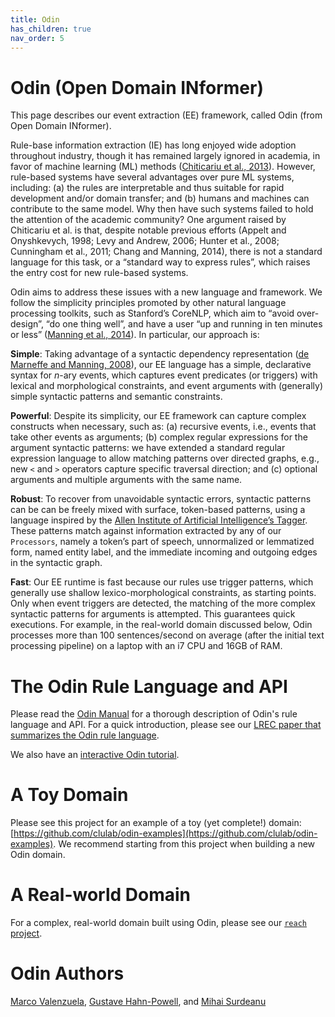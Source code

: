```yaml
---
title: Odin
has_children: true
nav_order: 5
---
```


# Odin (Open Domain INformer)

This page describes our event extraction (EE) framework, called Odin (from Open Domain INformer). 

Rule-base information extraction (IE) has long enjoyed wide adoption throughout industry, though it has remained largely ignored in academia, in favor of machine learning (ML) methods ([Chiticariu et al., 2013](http://www.aclweb.org/anthology/D13-1079)). However, rule-based systems have several advantages over pure ML systems, including: (a) the rules are interpretable and thus suitable for rapid development and/or domain transfer; and (b) humans and machines can contribute to the same model. Why then have such systems failed to hold the attention of the academic community? One argument raised by Chiticariu et al. is that, despite notable previous efforts (Appelt and Onyshkevych, 1998; Levy and Andrew, 2006; Hunter et al., 2008; Cunningham et al., 2011; Chang and Manning, 2014), there is not a standard language for this task, or a “standard way to express rules”, which raises the entry cost for new rule-based systems.

Odin aims to address these issues with a new language and framework. We follow the simplicity principles promoted by other natural language processing toolkits, such as Stanford’s CoreNLP, which aim to “avoid over-design”, “do one thing well”, and have a user “up and running in ten minutes or less” ([Manning et al., 2014](http://nlp.stanford.edu/pubs/StanfordCoreNlp2014.pdf)). In particular, our approach is:

**Simple**: Taking advantage of a syntactic dependency representation ([de Marneffe and Manning, 2008](http://nlp.stanford.edu/pubs/dependencies-coling08.pdf)), our EE language has a simple, declarative syntax for _n_-ary events, which captures event predicates (or triggers) with lexical and morphological constraints, and event arguments with (generally) simple syntactic patterns and semantic constraints.

**Powerful**: Despite its simplicity, our EE framework can capture complex constructs when necessary, such as: (a) recursive events, i.e., events that take other events as arguments; (b) complex regular expressions for the argument syntactic patterns: we have extended a standard regular expression language to allow matching patterns over directed graphs, e.g., new `<` and `>` operators capture specific traversal direction; and (c) optional arguments and multiple arguments with the same name.

**Robust**: To recover from unavoidable syntactic errors, syntactic patterns can be can be freely mixed with surface, token-based patterns, using a language inspired by the [Allen Institute of Artificial Intelligence’s Tagger](https://github.com/allenai/taggers). These patterns match against information extracted by any of our `Processors`, namely a token’s part of speech, unnormalized or lemmatized form, named entity label, and the immediate incoming and outgoing edges in the syntactic graph. 

**Fast**: Our EE runtime is fast because our rules use trigger patterns, which generally use shallow lexico-morphological constraints, as starting points. Only when event triggers are detected, the matching of the more complex syntactic patterns for arguments is attempted. This guarantees quick executions. For example, in the real-world domain discussed below, Odin processes more than 100 sentences/second on average (after the initial text processing pipeline) on a laptop with an i7 CPU and 16GB of RAM.

# The Odin Rule Language and API

Please read the [Odin Manual](http://arxiv.org/abs/1509.07513) for a thorough description of Odin's rule language and API. For a quick introduction, please see our [LREC paper that summarizes the Odin rule language](http://surdeanu.info/mihai/papers/lrec2016-odin.pdf).

We also have an [interactive Odin tutorial](https://github.com/clu-ling/odin-tutorial).

# A Toy Domain

Please see this project for an example of a toy (yet complete!) domain:
 [https://github.com/clulab/odin-examples](https://github.com/clulab/odin-examples). We recommend starting from this project when building a new Odin domain.

# A Real-world Domain

For a complex, real-world domain built using Odin, please see our [`reach` project](https://github.com/clulab/reach).

# Odin Authors

[Marco Valenzuela](https://github.com/marcovzla), [Gustave Hahn-Powell](https://github.com/myedibleenso), and [Mihai Surdeanu](http://surdeanu.info/mihai/)
